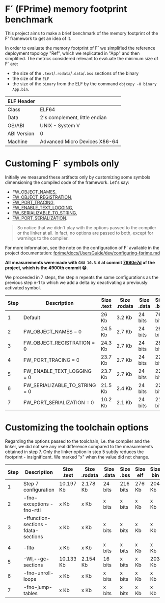# F´ (FPrime) memory footprint benchmark

This project aims to make a brief benchmark of the memory footprint of the F' framework to get an idea of it.

In order to evaluate the memory footprint of F´ we simplified the reference deployment topology "Ref", which we replicated in "App" and then simplified.
The metrics considered relevant to evaluate the minimum size of F´ are:
- the size of the `.text`/`.rodata`/`.data`/`.bss` sections of the binary
- the size of the `ELF`
- the size of the `binary` from the ELF by the command `objcopy -O binary App.bin`.

| ELF Header  |                                |
|-------------|--------------------------------|
| Class       | ELF64                          |
| Data        | 2's complement, little endian  |
| OS/ABI      |  UNIX - System V               |
| ABI Version |  0                             |
| Machine     |  Advanced Micro Devices X86-64 |

# Customing F´ symbols only

Initially we measured these artifacts only by customizing some symbols dimensioning the compiled code of the framework. Let's say:
- [FW_OBJECT_NAMES](./fprime/docs/UsersGuide/dev/configuring-fprime.md#object-naming),
- [FW_OBJECT_REGISTRATION](./fprime/docs/UsersGuide/dev/configuring-fprime.md#object-registry),
- [FW_PORT_TRACING](./fprime/docs/UsersGuide/dev/configuring-fprime.md#port-tracing#),
- [FW_ENABLE_TEXT_LOGGING](./fprime/docs/UsersGuide/dev/configuring-fprime.md#text-logging),
- [FW_SERIALIZABLE_TO_STRING](./fprime/docs/UsersGuide/dev/configuring-fprime.md#object-to-string),
- [FW_PORT_SERIALIZATION](./fprime/docs/UsersGuide/dev/configuring-fprime.md#port-serialization).

> So notice that we didn't play with the options passed to the compiler or the linker at all. In fact, no options are passed to both, except for warnings to the compiler.

For more information, see the note on the configuration of F´ available in the project documentation: [fprime/docs/UsersGuide/dev/configuring-fprime.md](./fprime/docs/UsersGuide/dev/configuring-fprime.md)

**All measurements were made with `GNU 10.3.0` at commit [7890e7d](https://github.com/nasa/fprime/tree/7890e7d8f7f5af79dd57c1dbd8235fcb6bb975b3) of the project, which is the 4900th commit 😁.**

We proceeded in 7 steps, the step n repeats the same configurations as the previous step n-1 to which we add a delta by deactivating a previously activated symbol.

| Step | Description                       | Size .text | Size .rodata | Size .data | Size .bss | Size elf | Size bin |
|------|-----------------------------------|------------|--------------|------------|-----------|----------|----------|
| 1    | Default                           | 26 Kb      | 3.2 Kb       | 24 bits    | 760 bits  | 488 Kb   | 353 Kb   |
| 2    | FW_OBJECT_NAMES = 0               | 24.5 Kb    | 2.7 Kb       | 24 bits    | 296 bits  | 487 Kb   | 353 Kb   |
| 3    | FW_OBJECT_REGISTRATION = 0        | 24.3 Kb    | 2.7 Kb       | 24 bits    | 288 bits  | 485 Kb   | 353 Kb   |
| 4    | FW_PORT_TRACING = 0               | 23.7 Kb    | 2.7 Kb       | 24 bits    | 224 bits  | 465 Kb   | 337 Kb   |
| 5    | FW_ENABLE_TEXT_LOGGING = 0        | 23.7 Kb    | 2.7 Kb       | 24 bits    | 224 bits  | 465 Kb   | 337 Kb   |
| 6    | FW_SERIALIZABLE_TO_STRING = 0     | 21.5 Kb    | 2.4 Kb       | 24 bits    | 224 bits  | 412 Kb   | 295 Kb   |
| 7    | FW_PORT_SERIALIZATION = 0         | 10.2 Kb    | 2.1 Kb       | 24 bits    | 216 bits  | 276 Kb   | 204 Kb   |


# Customizing the toolchain options

Regarding the options passed to the toolchain, i.e. the compiler and the linker, we did not see any real difference compared to the measurements obtained in step 7.
Only the linker option in step 5 subtly reduces the footprint - insignificant. We marked "x" when the value did not change.

| Step | Description                         | Size .text | Size .rodata | Size .data | Size .bss | Size elf | Size bin |
|------|-------------------------------------|------------|--------------|------------|-----------|----------|----------|
| 1    | Step 7 configuration                | 10.197 Kb  | 2.178 Kb     | 24 bits    | 216 bits  | 276 Kb   | 204 Kb   |
| 2    | -fno-exceptions -fno-rtti           | x Kb       | x Kb         | x bits     | x bits    | x Kb     | x Kb     |
| 3    | -ffunction-sections -fdata-sections | x Kb       | x Kb         | x bits     | x bits    | x Kb     | x Kb     |
| 4    | -flto                               | x Kb       | x Kb         | x bits     | x bits    | x Kb     | x Kb     |
| 5    | -Wl,--gc-sections                   | 10.133 Kb  | 2.154 Kb     | 16 bits    | x bits    | x Kb     | 203 Kb   |
| 6    | -fno-unroll-loops                   | x Kb       | x Kb         | x bits     | x bits    | x Kb     | x Kb     |
| 7    | -fno-jump-tables                    | x Kb       | x Kb         | x bits     | x bits    | x Kb     | x Kb     |
